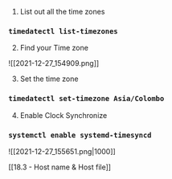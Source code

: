 1. List out all the time zones

### `timedatectl list-timezones`

2. Find your Time zone

![[2021-12-27_154909.png]]

3. Set the time zone

### `timedatectl set-timezone Asia/Colombo`

4. Enable Clock Synchronize

### `systemctl enable systemd-timesyncd`

![[2021-12-27_155651.png|1000]]

[[18.3 - Host name & Host file]]
